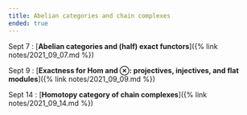 ```yaml
---
title: Abelian categories and chain complexes
ended: true 
---
```


Sept 7
: [**Abelian categories and (half) exact functors**]({% link notes/2021_09_07.md %})

Sept 9
: [**Exactness for $\text{Hom}$ and $\otimes$: projectives, injectives, and flat modules**]({% link notes/2021_09_09.md %})

Sept 14
: [**Homotopy category of chain complexes**]({% link notes/2021_09_14.md %})